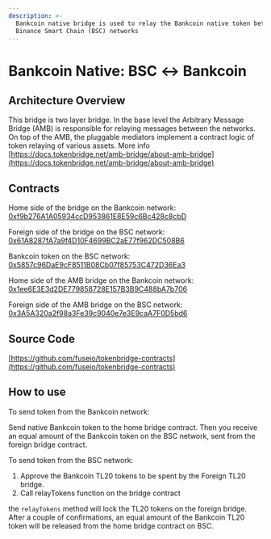 ```yaml
---
description: >-
  Bankcoin native bridge is used to relay the Bankcoin native token between Bankcoin and
  Binance Smart Chain (BSC) networks
---
```


# Bankcoin Native: BSC ↔ Bankcoin

## Architecture Overview

This bridge is two layer bridge. In the base level the Arbitrary Message Bridge \(AMB\) is responsible for relaying messages between the networks. On top of the AMB,  the pluggable mediators implement a contract logic of token relaying of various assets. More info [https://docs.tokenbridge.net/amb-bridge/about-amb-bridge](https://docs.tokenbridge.net/amb-bridge/about-amb-bridge)

## Contracts

Home side of the bridge on the Bankcoin network: [0xf9b276A1A05934ccD953861E8E59c6Bc428c8cbD](https://scan.bankcoin.io/address/0xf9b276A1A05934ccD953861E8E59c6Bc428c8cbD/transactions)

Foreign side of the bridge on the BSC network: [0x61A8287fA7a9f4D10F4699BC2aE77f962DC508B6](https://etherscan.io/address/0x61A8287fA7a9f4D10F4699BC2aE77f962DC508B6)

Bankcoin token on the BSC network: [0x5857c96DaE9cF8511B08Cb07f85753C472D36Ea3](https://bscscan.com/token/0x5857c96dae9cf8511b08cb07f85753c472d36ea3)

Home side of the AMB bridge on the Bankcoin network: [0x1ee6E3E3d2DE779858728E157B3B9C488bA7b706](https://scan.bankcoin.io/address/0x1ee6E3E3d2DE779858728E157B3B9C488bA7b706)

Foreign side of the AMB bridge on the BSC network: [0x3A5A320a2f98a3Fe39c9040e7e3E9caA7F0D5bd6](https://bscscan.com/address/0x3A5A320a2f98a3Fe39c9040e7e3E9caA7F0D5bd6)

## Source Code

[https://github.com/fuseio/tokenbridge-contracts](https://github.com/fuseio/tokenbridge-contracts)

## How to use

To send token from the Bankcoin network:

Send native Bankcoin token to the home bridge contract. Then you receive an equal amount of the Bankcoin token on the BSC network, sent from the foreign bridge contract.

To send token from the BSC network:

1. Approve the Bankcoin TL20 tokens to be spent by the Foreign TL20 bridge. 
2. Call relayTokens function on the bridge contract

the `relayTokens` method will lock the TL20 tokens on the foreign bridge. After a couple of confirmations, an equal amount of the Bankcoin TL20 token will be released from the home bridge contract on BSC.

#### 

#### 

